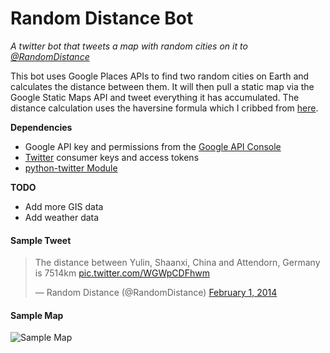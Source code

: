 # Random Distance Bot

*A twitter bot that tweets a map with random cities on it to [@RandomDistance](https://twitter.com/RandomDistance)*

This bot uses Google Places APIs to find two random cities on Earth and calculates the distance between them. It will then pull 
a static map via the Google Static Maps API and tweet everything it has accumulated. The distance calculation uses the haversine 
formula which I cribbed from [here](http://www.movable-type.co.uk/scripts/latlong.html).

**Dependencies**
 * Google API key and permissions from the [Google API Console](https://code.google.com/apis/console/)
 * [Twitter](https://dev.twitter.com/) consumer keys and access tokens
 * [python-twitter Module](https://github.com/bear/python-twitter)

**TODO**
 * Add more GIS data
 * Add weather data

#### Sample Tweet

<blockquote class="twitter-tweet" lang="en">
   <p>The distance between Yulin, Shaanxi, China and Attendorn, Germany is 7514km
   <a href="http://t.co/WGWpCDFhwm">pic.twitter.com/WGWpCDFhwm</a></p>
   &mdash; Random Distance (@RandomDistance) 
   <a href="https://twitter.com/RandomDistance/statuses/429433953599356929">February 1, 2014</a>
</blockquote> <script async src="//platform.twitter.com/widgets.js" charset="utf-8"></script>

#### Sample Map
 
![Sample Map](https://pbs.twimg.com/media/BfWn58NIQAAcB81.png "Sample Map")
